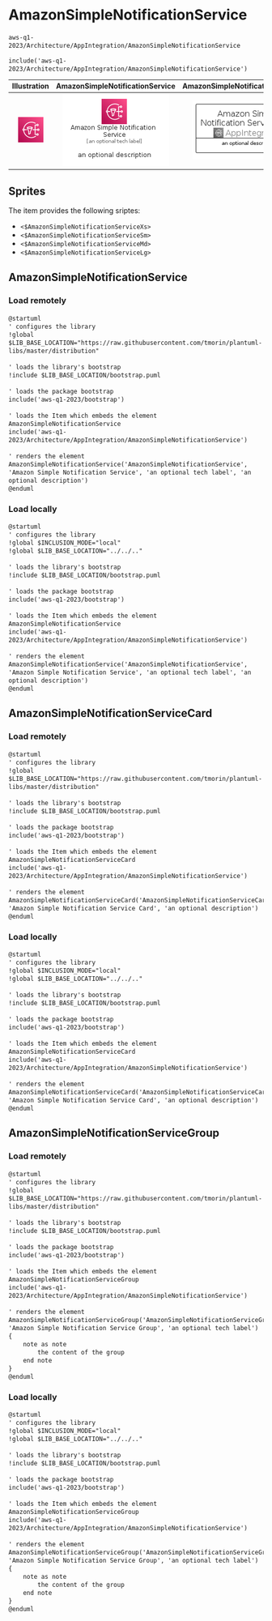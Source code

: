 # AmazonSimpleNotificationService


```text
aws-q1-2023/Architecture/AppIntegration/AmazonSimpleNotificationService
```

```text
include('aws-q1-2023/Architecture/AppIntegration/AmazonSimpleNotificationService')
```



| Illustration | AmazonSimpleNotificationService | AmazonSimpleNotificationServiceCard | AmazonSimpleNotificationServiceGroup |
| :---: | :---: | :---: | :---: |
| ![illustration for Illustration](../../../aws-q1-2023/Architecture/AppIntegration/AmazonSimpleNotificationService.png) | ![illustration for AmazonSimpleNotificationService](../../../aws-q1-2023/Architecture/AppIntegration/AmazonSimpleNotificationService.Local.png) | ![illustration for AmazonSimpleNotificationServiceCard](../../../aws-q1-2023/Architecture/AppIntegration/AmazonSimpleNotificationServiceCard.Local.png) | ![illustration for AmazonSimpleNotificationServiceGroup](../../../aws-q1-2023/Architecture/AppIntegration/AmazonSimpleNotificationServiceGroup.Local.png) |



## Sprites
The item provides the following sriptes:

- `<$AmazonSimpleNotificationServiceXs>`
- `<$AmazonSimpleNotificationServiceSm>`
- `<$AmazonSimpleNotificationServiceMd>`
- `<$AmazonSimpleNotificationServiceLg>`





## AmazonSimpleNotificationService

### Load remotely
```plantuml
@startuml
' configures the library
!global $LIB_BASE_LOCATION="https://raw.githubusercontent.com/tmorin/plantuml-libs/master/distribution"

' loads the library's bootstrap
!include $LIB_BASE_LOCATION/bootstrap.puml

' loads the package bootstrap
include('aws-q1-2023/bootstrap')

' loads the Item which embeds the element AmazonSimpleNotificationService
include('aws-q1-2023/Architecture/AppIntegration/AmazonSimpleNotificationService')

' renders the element
AmazonSimpleNotificationService('AmazonSimpleNotificationService', 'Amazon Simple Notification Service', 'an optional tech label', 'an optional description')
@enduml
```

### Load locally
```plantuml
@startuml
' configures the library
!global $INCLUSION_MODE="local"
!global $LIB_BASE_LOCATION="../../.."

' loads the library's bootstrap
!include $LIB_BASE_LOCATION/bootstrap.puml

' loads the package bootstrap
include('aws-q1-2023/bootstrap')

' loads the Item which embeds the element AmazonSimpleNotificationService
include('aws-q1-2023/Architecture/AppIntegration/AmazonSimpleNotificationService')

' renders the element
AmazonSimpleNotificationService('AmazonSimpleNotificationService', 'Amazon Simple Notification Service', 'an optional tech label', 'an optional description')
@enduml
```

## AmazonSimpleNotificationServiceCard

### Load remotely
```plantuml
@startuml
' configures the library
!global $LIB_BASE_LOCATION="https://raw.githubusercontent.com/tmorin/plantuml-libs/master/distribution"

' loads the library's bootstrap
!include $LIB_BASE_LOCATION/bootstrap.puml

' loads the package bootstrap
include('aws-q1-2023/bootstrap')

' loads the Item which embeds the element AmazonSimpleNotificationServiceCard
include('aws-q1-2023/Architecture/AppIntegration/AmazonSimpleNotificationService')

' renders the element
AmazonSimpleNotificationServiceCard('AmazonSimpleNotificationServiceCard', 'Amazon Simple Notification Service Card', 'an optional description')
@enduml
```

### Load locally
```plantuml
@startuml
' configures the library
!global $INCLUSION_MODE="local"
!global $LIB_BASE_LOCATION="../../.."

' loads the library's bootstrap
!include $LIB_BASE_LOCATION/bootstrap.puml

' loads the package bootstrap
include('aws-q1-2023/bootstrap')

' loads the Item which embeds the element AmazonSimpleNotificationServiceCard
include('aws-q1-2023/Architecture/AppIntegration/AmazonSimpleNotificationService')

' renders the element
AmazonSimpleNotificationServiceCard('AmazonSimpleNotificationServiceCard', 'Amazon Simple Notification Service Card', 'an optional description')
@enduml
```

## AmazonSimpleNotificationServiceGroup

### Load remotely
```plantuml
@startuml
' configures the library
!global $LIB_BASE_LOCATION="https://raw.githubusercontent.com/tmorin/plantuml-libs/master/distribution"

' loads the library's bootstrap
!include $LIB_BASE_LOCATION/bootstrap.puml

' loads the package bootstrap
include('aws-q1-2023/bootstrap')

' loads the Item which embeds the element AmazonSimpleNotificationServiceGroup
include('aws-q1-2023/Architecture/AppIntegration/AmazonSimpleNotificationService')

' renders the element
AmazonSimpleNotificationServiceGroup('AmazonSimpleNotificationServiceGroup', 'Amazon Simple Notification Service Group', 'an optional tech label') {
    note as note
        the content of the group
    end note
}
@enduml
```

### Load locally
```plantuml
@startuml
' configures the library
!global $INCLUSION_MODE="local"
!global $LIB_BASE_LOCATION="../../.."

' loads the library's bootstrap
!include $LIB_BASE_LOCATION/bootstrap.puml

' loads the package bootstrap
include('aws-q1-2023/bootstrap')

' loads the Item which embeds the element AmazonSimpleNotificationServiceGroup
include('aws-q1-2023/Architecture/AppIntegration/AmazonSimpleNotificationService')

' renders the element
AmazonSimpleNotificationServiceGroup('AmazonSimpleNotificationServiceGroup', 'Amazon Simple Notification Service Group', 'an optional tech label') {
    note as note
        the content of the group
    end note
}
@enduml
```

